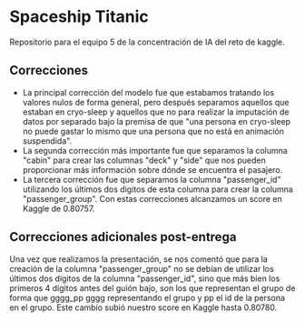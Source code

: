 # Spaceship Titanic
Repositorio para el equipo 5 de la concentración de IA del reto de kaggle.

## Correcciones
- La principal corrección del modelo fue que estabamos tratando los valores nulos de forma general, pero después separamos aquellos que estaban en cryo-sleep y aquellos que no para realizar la imputación de datos por separado bajo la premisa de que "una persona en cryo-sleep no puede gastar lo mismo que una persona que no está en animación suspendida".
- La segunda corrección más importante fue que separamos la columna "cabin" para crear las columnas "deck" y "side" que nos pueden proporcionar más información sobre dónde se encuentra el pasajero.
- La tercera corrección fue que separamos la columna "passenger_id" utilizando los últimos dos digitos de esta columna para crear la columna "passenger_group".
Con estas correcciones alcanzamos un score en Kaggle de 0.80757.

## Correcciones adicionales post-entrega
Una vez que realizamos la presentación, se nos comentó que para la creación de la columna "passenger_group" no se debían de utilizar los últimos dos dígitos de la columna "passenger_id", sino que más bien los primeros 4 dígitos antes del guión bajo, son los que representan el grupo de forma que gggg_pp gggg representando el grupo y pp el id de la persona en el grupo. Este cambio subió nuestro score en Kaggle hasta 0.80780.

